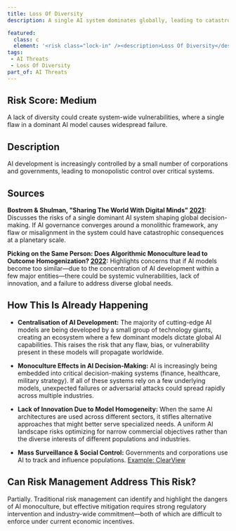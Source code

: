 ```yaml
---
title: Loss Of Diversity
description: A single AI system dominates globally, leading to catastrophic consequences if it fails or contains errors.

featured: 
  class: c
  element: '<risk class="lock-in" /><description>Loss Of Diversity</description>'
tags:
 - AI Threats
 - Loss Of Diversity
part_of: AI Threats
---
```


<AIThreatIntro fm={frontMatter} />

## Risk Score: Medium

A lack of diversity could create system-wide vulnerabilities, where a single flaw in a dominant AI model causes widespread failure.

## Description

AI development is increasingly controlled by a small number of corporations and governments, leading to monopolistic control over critical systems.

## Sources

**Bostrom & Shulman, "Sharing The World With Digital Minds" [2021](https://nickbostrom.com/papers/digital-minds.pdf):** Discusses the risks of a single dominant AI system shaping global decision-making. If AI governance converges around a monolithic framework, any flaw or misalignment in the system could have catastrophic consequences at a planetary scale.

**Picking on the Same Person: Does Algorithmic Monoculture lead to Outcome Homogenization? [2022](https://arxiv.org/pdf/2211.13972v1):** Highlights concerns that if AI models become too similar—due to the concentration of AI development within a few major entities—there could be systemic vulnerabilities, lack of innovation, and a failure to address diverse global needs.

## How This Is Already Happening

- **Centralisation of AI Development:** The majority of cutting-edge AI models are being developed by a small group of technology giants, creating an ecosystem where a few dominant models dictate global AI capabilities. This raises the risk that any flaw, bias, or vulnerability present in these models will propagate worldwide.
    
- **Monoculture Effects in AI Decision-Making:** AI is increasingly being embedded into critical decision-making systems (finance, healthcare, military strategy). If all of these systems rely on a few underlying models, unexpected failures or adversarial attacks could spread rapidly across multiple industries.
    
- **Lack of Innovation Due to Model Homogeneity:** When the same AI architectures are used across different sectors, it stifles alternative approaches that might better serve specialized needs. A uniform AI landscape risks optimizing for narrow commercial objectives rather than the diverse interests of different populations and industries.

- **Mass Surveillance & Social Control:** Governments and corporations use AI to track and influence populations.  [Example: ClearView](https://www.clearview.ai)

## Can Risk Management Address This Risk?

Partially. Traditional risk management can identify and highlight the dangers of AI monoculture, but effective mitigation requires strong regulatory intervention and industry-wide commitment—both of which are difficult to enforce under current economic incentives.